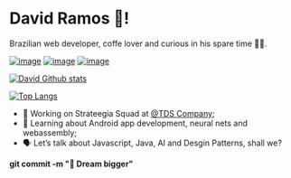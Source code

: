 # David Ramos 🤘!
Brazilian web developer, coffe lover and curious in his spare time 👨‍💻. <br>


[![image](https://img.shields.io/badge/LinkedIn-0077B5)](https://www.linkedin.com/in/davidramos-js/)
[![image](https://img.shields.io/badge/Gmail-D14836)](mailto:david-ramos123@hotmail.com)
[![image](https://img.shields.io/badge/Instagram-E4405F)](https://www.instagram.com/davidr.js/)

[
![David Github stats](https://github-readme-stats.vercel.app/api?username=david123ramos&layout=compact&theme=dracula&hide=pascal)](https://github.com/anuraghazra/github-readme-stats)

[![Top Langs](https://github-readme-stats.vercel.app/api/top-langs/?username=david123ramos&layout=compact&theme=dracula&hide=pascal)](https://github.com/david123ramos/)


- 💪 Working on Strateegia Squad at [@TDS Company](https://tds.company/);
- 🧠 Learning about Android app development, neural nets and webassembly;
- 🗣 Let’s talk about Javascript, Java, AI and Desgin Patterns, shall we? 



**git commit -m "🦅 Dream bigger"**


